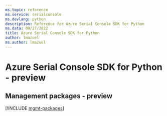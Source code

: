 ```yaml
---
ms.topic: reference
ms.service: serialconsole
ms.devlang: python
description: Reference for Azure Serial Console SDK for Python
ms.data: 09/27/2022
title: Azure Serial Console SDK for Python
author: lmazuel
ms.author: lmazuel
---
```

# Azure Serial Console SDK for Python - preview

## Management packages - preview
[!INCLUDE [mgmt-packages](serial-console-mgmt-index.md)]
